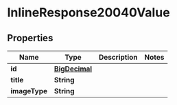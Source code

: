 

# InlineResponse20040Value

## Properties

Name | Type | Description | Notes
------------ | ------------- | ------------- | -------------
**id** | [**BigDecimal**](BigDecimal.md) |  | 
**title** | **String** |  | 
**imageType** | **String** |  | 




